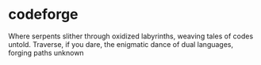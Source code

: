 # codeforge
Where serpents slither through oxidized labyrinths, weaving tales of codes untold. Traverse, if you dare, the enigmatic dance of dual languages, forging paths unknown
